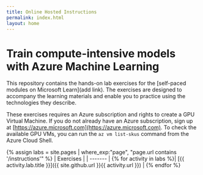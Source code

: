 ```yaml
---
title: Online Hosted Instructions
permalink: index.html
layout: home
---
```


# Train compute-intensive models with Azure Machine Learning

This repository contains the hands-on lab exercises for the [self-paced modules on Microsoft Learn](add link). The exercises are designed to accompany the learning materials and enable you to practice using the technologies they describe.

These exercises requires an Azure subscription and rights to create a GPU Virtual Machine. If you do not already have an Azure subscription, sign up at [https://azure.microsoft.com](https://azure.microsoft.com). To check the available GPU VMs, you can run the `az vm list-skus` command from the Azure Cloud Shell.

{% assign labs = site.pages | where_exp:"page", "page.url contains '/instructions'" %}
| Exercises |
| ------- | 
{% for activity in labs  %}| [{{ activity.lab.title }}]({{ site.github.url }}{{ activity.url }}) |
{% endfor %}